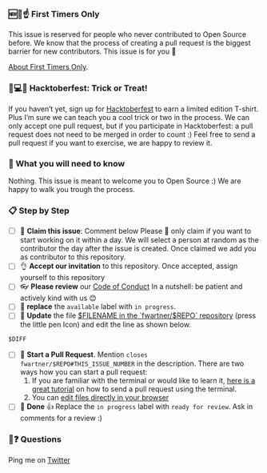 ### 🆕🐥☝ First Timers Only
This issue is reserved for people who never contributed to Open Source before. We know that the process of creating a pull request is the biggest barrier for new contributors. This issue is for you 💝

[About First Timers Only](http://www.firsttimersonly.com/).

### 🎃💻👕 Hacktoberfest: Trick or Treat!
If you haven’t yet, sign up for [Hacktoberfest](https://hacktoberfest.digitalocean.com/) to earn a limited edition T-shirt. Plus I’m sure we can teach you a cool trick or two in the process. We can only accept one pull request, but if you participate in Hacktoberfest: a pull request does not need to be merged in order to count :) Feel free to send a pull request if you want to exercise, we are happy to review it.

### 🤔 What you will need to know
Nothing. This issue is meant to welcome you to Open Source :) We are happy to walk you trough the process.

### :clipboard: Step by Step
- [ ] 🙋 **Claim this issue**: Comment below
  Please 🙏 only claim if you want to start working on it within a day. We will select a person at random as the contributor the day after the issue is created.
  Once claimed we add you as contributor to this repository.
- [ ] 👌 **Accept our invitation** to this repository. Once accepted, assign yourself to this repository
- [ ] 👓 **Please review** our [Code of Conduct](https://github.com/fwartner/mac-cleanup/blob/main/CODE_OF_CONDUCT.md)
  In a nutshell: be patient and actively kind with us 😊
- [ ] 🔄 **replace** the `available` label with `in progress`.
- [ ] 📝 **Update** the file [$FILENAME in the `fwartner/$REPO` repository]($BRANCH_URL) (press the little pen Icon) and edit the line as shown below.

```diff
$DIFF
```

- [ ] 🔀 **Start a Pull Request**. Mention `closes fwartner/$REPO#THIS_ISSUE_NUMBER` in the description. There are two ways how you can start a pull request:
  1. If you are familiar with the terminal or would like to learn it, [here is a great tutorial](https://egghead.io/series/how-to-contribute-to-an-open-source-project-on-github) on how to send a pull request using the terminal.
  2. You can [edit files directly in your browser](https://help.github.com/articles/editing-files-in-your-repository/)
- [ ] 🏁 **Done** :+1: Replace the `in progress` label with `ready for review`. Ask in comments for a review :)

### 🤔❓ Questions

Ping me on [Twitter](https://twitter.com/fwartner/)

